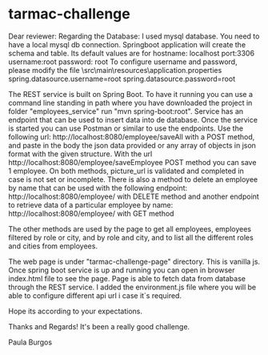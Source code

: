# tarmac-challenge

Dear reviewer: 
Regarding the Database:
I used mysql database. You need to have a local mysql db connection. Springboot application will create the schema and table. Its default values are for 
hostname: localhost
port:3306
username:root
password: root
To configure username and password, please modify the file \src\main\resources\application.properties 
spring.datasource.username=root
spring.datasource.password=root

The REST service is built on Spring Boot. To have it running you can use a command line standing in path where you have downloaded the project in folder "employees_service" run "mvn spring-boot:root".
Service has an endpoint that can be used to insert data into de database. 
Once the service is started you can use Postman or similar to use the endpoints. Use the following url: http://localhost:8080/employee/saveAll with a POST method, and paste in the body the json data provided or any array of objects in json format with the given structure. 
With the url http://localhost:8080/employee/saveEmployee POST method you can save 1 employee. On both methods, picture_url is validated and completed in case is not set or incomplete.
There is also a method to delete an employee by name that can be used with the following endpoint:  http://localhost:8080/employee/<Name to delete> with DELETE method
and another endpoint to retrieve data of a particular employee by name: 
http://localhost:8080/employee/<Name to delete> with GET method

The other methods are used by the page to get all employees, employees filtered by role or city, and by role and city, and to list all the different roles and cities from employees. 

The web page is under "tarmac-challenge-page" directory. This is vanilla js.
Once spring boot service is up and running you can open in browser index.html file to see the page. Page is able to fetch data from database through the REST service. 
I added the environment.js file where you will be able to configure different api url i case it´s required.

Hope its according to your expectations. 

Thanks and Regards! It's been a really good challenge.

Paula Burgos

